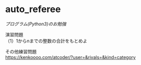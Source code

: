 # auto_referee

*プログラム(Python3)のお勉強*

演習問題  
（1）1からnまでの整数の合計をもとめよ    


その他練習問題  
<https://kenkoooo.com/atcoder/?user=&rivals=&kind=category>
